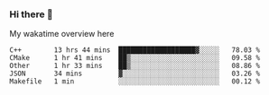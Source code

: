 ### Hi there 👋

<!--
**Jassy930/Jassy930** is a ✨ _special_ ✨ repository because its `README.md` (this file) appears on your GitHub profile.

Here are some ideas to get you started:

- 🔭 I’m currently working on ...
- 🌱 I’m currently learning ...
- 👯 I’m looking to collaborate on ...
- 🤔 I’m looking for help with ...
- 💬 Ask me about ...
- 📫 How to reach me: ...
- 😄 Pronouns: ...
- ⚡ Fun fact: ...
-->

My wakatime overview here
<!--START_SECTION:waka-->
```text
C++        13 hrs 44 mins  ███████████████████▓░░░░░   78.03 % 
CMake      1 hr 41 mins    ██▒░░░░░░░░░░░░░░░░░░░░░░   09.58 % 
Other      1 hr 33 mins    ██▒░░░░░░░░░░░░░░░░░░░░░░   08.86 % 
JSON       34 mins         ▓░░░░░░░░░░░░░░░░░░░░░░░░   03.26 % 
Makefile   1 min           ░░░░░░░░░░░░░░░░░░░░░░░░░   00.12 % 
```
<!--END_SECTION:waka-->
